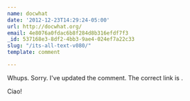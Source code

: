 ```yaml
---
name: docwhat
date: '2012-12-23T14:29:24-05:00'
url: http://docwhat.org/
email: 4e8076a0fdac6b8f284d8b316efdf7f3
_id: 537168e3-8df2-4bb3-9ae4-024ef7a22c33
slug: "/its-all-text-v080/"
template: comment

---
```


Whups. Sorry.  I've updated the comment.  The correct link is <a href="https://github.com/docwhat/itsalltext" title="https://github.com/docwhat/itsalltext" rel="nofollow"></a>.

Ciao!
